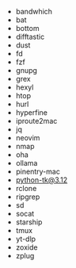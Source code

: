 - bandwhich
- bat
- bottom
- difftastic
- dust
- fd
- fzf
- gnupg
- grex
- hexyl
- htop
- hurl
- hyperfine
- iproute2mac
- jq
- neovim
- nmap
- oha
- ollama
- pinentry-mac
- python-tk@3.12
- rclone
- ripgrep
- sd
- socat
- starship
- tmux
- yt-dlp
- zoxide
- zplug